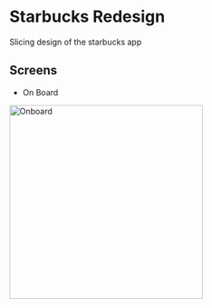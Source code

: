 # Starbucks Redesign
Slicing design of the starbucks app

## Screens
- On Board
<img width="341" alt="Onboard" src="https://github.com/GShabran30/geraldShabran_motionintern_week_1/assets/121564681/4271c5a5-7308-4690-8135-3b822a040c29">
